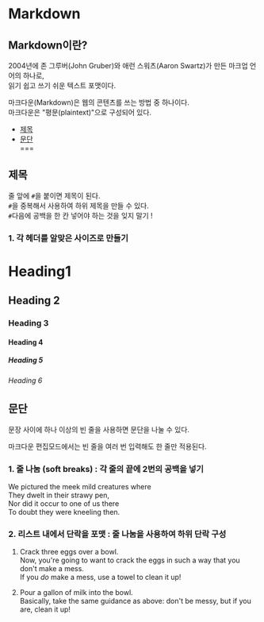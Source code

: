 # Markdown
## Markdown이란?

2004년에 존 그루버(John Gruber)와 애런 스워츠(Aaron Swartz)가 만든 마크업 언어의 하나로,  
읽기 쉽고 쓰기 쉬운 텍스트 포맷이다.

마크다운(Markdown)은 웹의 콘텐츠를 쓰는 방법 중 하나이다.  
마크다운은 "평문(plaintext)"으로 구성되어 있다.

* [제목](#제목)
* [문단](#문단)  
===
## 제목

줄 앞에 `#`을 붙이면 제목이 된다.  
`#`을 중복해서 사용하여 하위 제목을 만들 수 있다.  
`#`다음에 공백을 한 칸 넣어야 하는 것을 잊지 말기 !


### 1. 각 헤더를 알맞은 사이즈로 만들기 

# Heading1
## Heading 2
### Heading 3
#### Heading 4
##### Heading 5
###### Heading 6

## 문단

문장 사이에 하나 이상의 빈 줄을 사용하면 문단을 나눌 수 있다.

마크다운 편집모드에서는 빈 줄을 여러 번 입력해도 한 줄만 적용된다.

### 1. 줄 나눔 (soft breaks) : 각 줄의 끝에 2번의 공백을 넣기
We pictured the meek mild creatures where  
They dwelt in their strawy pen,  
Nor did it occur to one of us there  
To doubt they were kneeling then.

### 2. 리스트 내에서 단락을 포맷 : 줄 나눔을 사용하여 하위 단락 구성

1. Crack three eggs over a bowl.  
Now, you're going to want to crack the eggs in such a way that you don't make a mess.  
If you _do_ make a mess, use a towel to clean it up!

2. Pour a gallon of milk into the bowl.  
Basically, take the same guidance as above: don't be messy, but if you are, clean it up!
